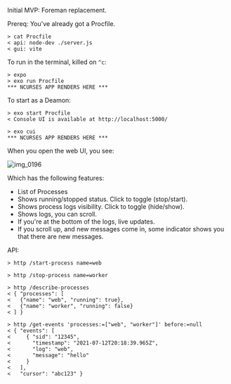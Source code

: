 Initial MVP: Foreman replacement.

Prereq: You've already got a Procfile.

```
> cat Procfile
< api: node-dev ./server.js
< gui: vite
```

To run in the terminal, killed on `^c`:

```
> expo
> exo run Procfile
*** NCURSES APP RENDERS HERE ***
```

To start as a Deamon:

```
> exo start Procfile
< Console UI is available at http://localhost:5000/
```

```
> exo cui
*** NCURSES APP RENDERS HERE ***
```

When you open the web UI, you see:

![img_0196](https://user-images.githubusercontent.com/119164/125343720-406d9180-e30b-11eb-83ad-380036f7cbaa.jpg)

Which has the following features:

- List of Processes
- Shows running/stopped status. Click to toggle (stop/start).
- Shows process logs visibility. Click to toggle (hide/show).
- Shows logs, you can scroll.
- If you're at the bottom of the logs, live updates.
- If you scroll up, and new messages come in, some indicator shows you that there are new messages.


API:

```
> http /start-process name=web

> http /stop-process name=worker

> http /describe-processes
< { "processes": [
<   {"name": "web", "running": true},
<   {"name": "worker", "running": false}
< ] }

> http /get-events 'processes:=["web", "worker"]' before:=null
< { "events": [
<     { "sid": "12345",
<       "timestamp": "2021-07-12T20:18:39.965Z", 
<       "log": "web",
<       "message": "hello"
<     }
<   ],
<   "cursor": "abc123" }
```
